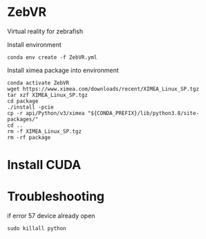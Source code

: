 # ZebVR
Virtual reality for zebrafish

Install environment 
```
conda env create -f ZebVR.yml
```

Install ximea package into environment
```
conda activate ZebVR
wget https://www.ximea.com/downloads/recent/XIMEA_Linux_SP.tgz
tar xzf XIMEA_Linux_SP.tgz
cd package
./install -pcie
cp -r api/Python/v3/ximea "${CONDA_PREFIX}/lib/python3.8/site-packages/"
cd ..
rm -f XIMEA_Linux_SP.tgz
rm -rf package
```

# Install CUDA



# Troubleshooting

if error 57 device already open
```
sudo killall python
```